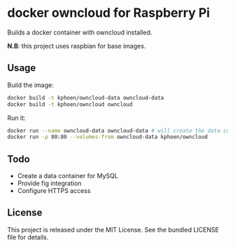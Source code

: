 docker owncloud for Raspberry Pi
================================

Builds a docker container with owncloud installed.

**N.B**: this project uses raspbian for base images.

## Usage

Build the image:

```bash
docker build -t kphoen/owncloud-data owncloud-data
docker build -t kphoen/owncloud owncloud
```

Run it:

```bash
docker run --name owncloud-data owncloud-data # will create the data container
docker run -p 80:80 --volumes-from owncloud-data kphoen/owncloud
```

## Todo

  * Create a data container for MySQL
  * Provide fig integration
  * Configure HTTPS access

## License

This project is released under the MIT License. See the bundled LICENSE file for
details.
